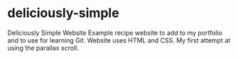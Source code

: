 # deliciously-simple
Deliciously Simple Website
Example recipe website to add to my portfolio and to use for learning Git. Website uses HTML and CSS. My first attempt at using the parallax scroll.
